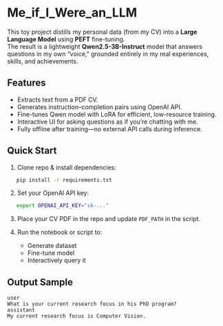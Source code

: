 # Me_if_I_Were_an_LLM

This toy project distills my personal data (from my CV) into a **Large Language Model** using **PEFT** fine-tuning.  
The result is a lightweight **Qwen2.5-3B-Instruct** model that answers questions in my own “voice,” grounded entirely in my real experiences, skills, and achievements.

## Features
- Extracts text from a PDF CV.
- Generates instruction–completion pairs using OpenAI API.
- Fine-tunes Qwen model with LoRA for efficient, low-resource training.
- Interactive UI for asking questions as if you’re chatting with me.
- Fully offline after training—no external API calls during inference.

## Quick Start
1. Clone repo & install dependencies:
```bash
   pip install -r requirements.txt
````

2. Set your OpenAI API key:

```bash
   export OPENAI_API_KEY="sk-..."
```
3. Place your CV PDF in the repo and update `PDF_PATH` in the script.
4. Run the notebook or script to:

   * Generate dataset
   * Fine-tune model
   * Interactively query it

## Output Sample

```
user
What is your current research focus in his PhD program?
assistant
My current research focus is Computer Vision.
```



